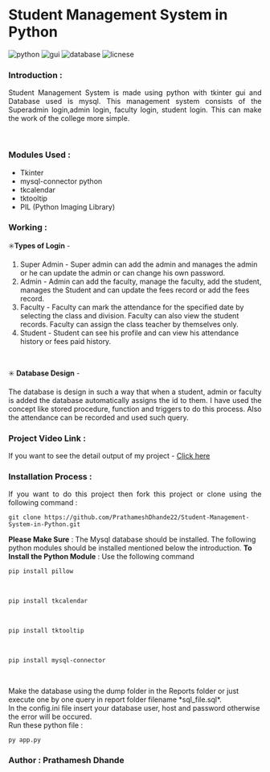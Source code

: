 # Student Management System in Python 

![python](https://img.shields.io/badge/Python-v3.9.10-green?style=plastic&logo=python&logoWidth=20)       ![gui](https://img.shields.io/badge/GUI-Tkinter-red?style=plastic&logo=appveyor) ![database](https://img.shields.io/badge/Database-mysql-brightgreen?style=plastic&logo=mysql&logoWidth=15) ![licnese](https://img.shields.io/badge/License-GPL-blue.svg)
<br/>
### Introduction :
<p align="justify"> Student Management System is made using python with tkinter gui and Database used is mysql. This management system consists of the Superadmin login,admin login, faculty login, student login. This can make the work of the college more simple.</p> <br />

### Modules Used :
 - Tkinter
 - mysql-connector python
 - tkcalendar
 - tktooltip
 - PIL (Python Imaging Library)

### Working :
✳️**Types of Login** -
1. Super Admin - Super admin can add the admin and manages the admin or he can update the admin or can change his own password.
2. Admin - Admin can add the faculty, manage the faculty, add the student, manages the Student and can update the fees record or add the fees record.
3. Faculty - Faculty can mark the attendance for the specified date by selecting the class and division. Faculty can also view the student records. Faculty can assign the class teacher by themselves only.
4. Student - Student can see his profile and can view his attendance history or fees paid history.
<br />

✳️ **Database Design** -
<p align="justify">The database is design in such a way that when a student, admin or faculty is added the database automatically assigns the id to them. I have used the concept like stored procedure, function and triggers to do this process. Also the attendance can be recorded and used such query.

### Project Video Link :
If you want to see the detail output of my project - [Click here](https://youtu.be/iMQJRHVZQHA)

### Installation Process :
<p align="justify">If you want to do this project then fork this project or clone using the following command :

    git clone https://github.com/PrathameshDhande22/Student-Management-System-in-Python.git

**Please Make Sure** : The Mysql database should be installed. The following python modules should be installed mentioned below the introduction.
**To Install the Python Module** : Use the following command

    pip install pillow
 <br />
 

    pip install tkcalendar
  
  <br />
  

    pip install tktooltip
<br />

    pip install mysql-connector
<br />
</p>
Make the database using the dump folder in the Reports folder or just execute one by one query in report folder filename *sql_file.sql*.
<br />
In the config.ini file insert your database user, host and password otherwise the error will be occured.
<br />
Run these python file :

    py app.py
    
### Author : Prathamesh Dhande
